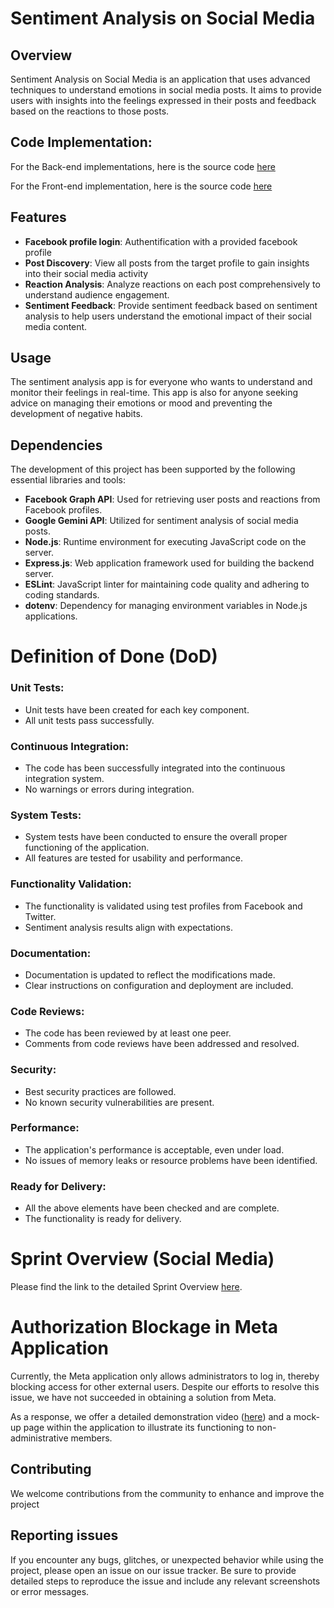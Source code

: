# Sentiment Analysis on Social Media

## Overview

Sentiment Analysis on Social Media is an application that uses advanced techniques to understand emotions in social media posts. It aims to provide users with insights into the feelings expressed in their posts and feedback based on the reactions to those posts.

## Code Implementation:

  For the Back-end implementations, here is the source code [here](https://github.com/SentimentDetector/backend-sentinent/tree/dev)
  
  For the Front-end implementation, here is the source code [here](https://github.com/SentimentDetector/social)
  
## Features

- **Facebook profile login**: Authentification with a provided facebook profile
- **Post Discovery**:  View all posts from the target profile to gain insights into their social media activity
- **Reaction Analysis**: Analyze reactions on each post comprehensively to understand audience engagement.
- **Sentiment Feedback**: Provide sentiment feedback based on sentiment analysis to help users understand the emotional impact of their social media content.

## Usage

The sentiment analysis app is for everyone who wants to understand and monitor their feelings in real-time. This app is also for anyone seeking advice on managing their emotions or mood and preventing the development of negative habits.

## Dependencies

The development of this project has been supported by the following essential libraries and tools:

- **Facebook Graph API**: Used for retrieving user posts and reactions from Facebook profiles.
- **Google Gemini API**: Utilized for sentiment analysis of social media posts.
- **Node.js**: Runtime environment for executing JavaScript code on the server.
- **Express.js**: Web application framework used for building the backend server.
- **ESLint**: JavaScript linter for maintaining code quality and adhering to coding standards.
- **dotenv**: Dependency for managing environment variables in Node.js applications.

# Definition of Done (DoD)

### Unit Tests:

- Unit tests have been created for each key component.
- All unit tests pass successfully.

### Continuous Integration:

- The code has been successfully integrated into the continuous integration system.
- No warnings or errors during integration.

### System Tests:

- System tests have been conducted to ensure the overall proper functioning of the application.
- All features are tested for usability and performance.

### Functionality Validation:

- The functionality is validated using test profiles from Facebook and Twitter.
- Sentiment analysis results align with expectations.

### Documentation:

- Documentation is updated to reflect the modifications made.
- Clear instructions on configuration and deployment are included.

### Code Reviews:

- The code has been reviewed by at least one peer.
- Comments from code reviews have been addressed and resolved.

### Security:

- Best security practices are followed.
- No known security vulnerabilities are present.

### Performance:

- The application's performance is acceptable, even under load.
- No issues of memory leaks or resource problems have been identified.

### Ready for Delivery:

- All the above elements have been checked and are complete.
- The functionality is ready for delivery.

# Sprint Overview (Social Media)

Please find the link to the detailed Sprint Overview [here]((https://docs.google.com/document/d/1FotJWmnBWzXhrgvkQ3GKZTT8FDcBq7ZMEVCaXLbftx0/edit?fbclid=IwAR28yZ_Mksu44fwu2u_BW5NQlaCBjquSCrI5wpffYoD5Pd1RoYKgNc417eU)).

# Authorization Blockage in Meta Application

Currently, the Meta application only allows administrators to log in, thereby blocking access for other external users. Despite our efforts to resolve this issue, we have not succeeded in obtaining a solution from Meta.

As a response, we offer a detailed demonstration video ([here]((https://drive.google.com/file/d/1fDwcEq17Or_hlX1Os9JUUeEzhNkH94MV/view?usp=drive_link))) and a mock-up page within the application to illustrate its functioning to non-administrative members.


## Contributing

We welcome contributions from the community to enhance and improve the project

## Reporting issues
If you encounter any bugs, glitches, or unexpected behavior while using the project, please open an issue on our issue tracker. Be sure to provide detailed steps to reproduce the issue and include any relevant screenshots or error messages.





